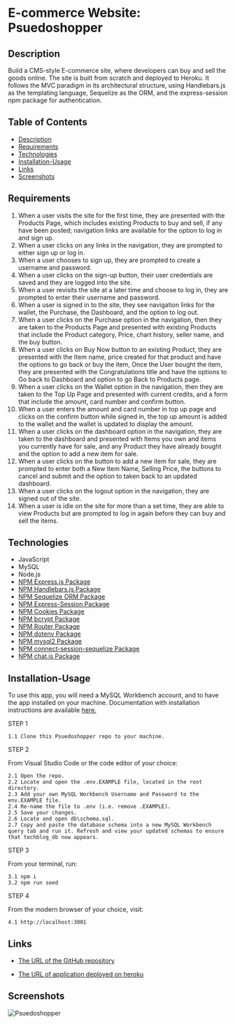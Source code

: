 # E-commerce Website: Psuedoshopper

## Description 

Build a CMS-style E-commerce site, where developers can buy and sell the goods online. The site is built from scratch and deployed to Heroku. It follows the MVC paradigm in its architectural structure, using Handlebars.js as the templating language, Sequelize as the ORM, and the express-session npm package for authentication.


## Table of Contents
- [Description](#description)
- [Requirements](#requirements)
- [Technologies](#technologies)
- [Installation-Usage](#installation-usage)
- [Links](#links)
- [Screenshots](#screenshots)


## Requirements

1. When a user visits the site for the first time, they are presented with the Products Page, which includes existing Products to buy and sell, if any have been posted; navigation links are available for the option to log in and sign up.
2. When a user clicks on any links in the navigation, they are prompted to either sign up or log in.
3. When a user chooses to sign up, they are prompted to create a username and password.
4. When a user clicks on the sign-up button, their user credentials are saved and they are logged into the site.
5. When a user revisits the site at a later time and choose to log in, they are prompted to enter their username and password.
6. When a user is signed in to the site, they see navigation links for the wallet, the Purchase, the Dashboard, and the option to log out.
7. When a user clicks on the Purchase option in the navigation, then they are taken to the Products Page and presented with existing Products that include the Product category, Price, chart history, seller name, and the buy button.
8. When a user clicks on Buy Now button to an existing Product, they are presented with the Item name, price created for that product and have the options to go back or buy the item, Once the User bought the item, they are presented with the Congratulations title and have the options to Go back to Dashboard and option to go Back to Products page.
9. When a user clicks on the Wallet option in the navigation, then they are taken to the Top Up Page and presented with current credits, and  a form that include the amount, card number and confirm button.
10. When a user enters the amount and card number in top up page and clicks on the confirm button while signed in, the top up amount is added to the wallet and the wallet is updated to display the amount.
11. When a user clicks on the dashboard option in the navigation, they are taken to the dashboard and presented with Items you own and items you currently have for sale, and any Product they have already bought and the option to add a new item for sale.
12. When a user clicks on the button to add a new item for sale, they are prompted to enter both a New Item Name, Selling Price, the buttons to cancel and submit and the option to taken back to an updated dashboard.
13. When a user clicks on the logout option in the navigation, they are signed out of the site.
14. When a user is idle on the site for more than a set time, they are able to view Products but are prompted to log in again before they can buy and sell the items.


## Technologies

- JavaScript
- MySQL
- Node.js
- [NPM Express.js Package](https://www.npmjs.com/package/express)
- [NPM Handlebars.js Package](https://www.npmjs.com/package/handlebars)
- [NPM Sequelize ORM Package](https://www.npmjs.com/package/sequelize)
- [NPM Express-Session Package](https://www.npmjs.com/package/express-session)
- [NPM Cookies Package](https://www.npmjs.com/package/cookies)
- [NPM bcrypt Package](https://www.npmjs.com/package/bcrypt)
- [NPM Router Package](https://www.npmjs.com/package/router)
- [NPM dotenv Package](https://www.npmjs.com/package/dotenv)
- [NPM mysql2 Package](https://www.npmjs.com/package/mysql2)
- [NPM connect-session-sequelize Package](https://www.npmjs.com/package/connect-session-sequelize?activeTab=versions)
- [NPM chat.js Package](https://www.npmjs.com/package/chart.js/v/2.7.3)

## Installation-Usage

To use this app, you will need a MySQL Workbench account, and to have the app installed on your machine. Documentation with installation instructions are available [here.](https://dev.mysql.com/doc/workbench/en/wb-installing.html) 

STEP 1

    1.1 Clone this Psuedoshopper repo to your machine.

STEP 2

From Visual Studio Code or the code editor of your choice:

    2.1 Open the repo.  
    2.2 Locate and open the .env.EXAMPLE file, located in the root directory.
    2.3 Add your own MySQL Workbench Username and Password to the env.EXAMPLE file.
    2.4 Re-name the file to .env (i.e. remove .EXAMPLE).
    2.5 Save your changes.
    2.6 Locate and open db\schema.sql.
    2.7 Copy and paste the database schema into a new MySQL Workbench query tab and run it. Refresh and view your updated schemas to ensure that techblog_db now appears.

STEP 3

From your terminal, run:

    3.1 npm i
    3.2 npm run seed

STEP 4

From the modern browser of your choice, visit:

    4.1 http://localhost:3001

## Links

* [The URL of the GitHub repository](https://github.com/Thomas21119/PsuedoShopper.git)

* [The URL of application deployed on heroku](https://psuedoshopper.herokuapp.com/)



## Screenshots 
![Psuedoshopper](./public/images/)

